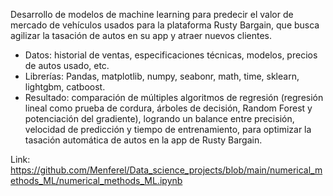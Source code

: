 Desarrollo de modelos de machine learning para predecir el valor de mercado de vehículos usados para la plataforma Rusty Bargain, que busca agilizar la tasación de autos en su app y atraer nuevos clientes. 

- Datos: historial de ventas, especificaciones técnicas, modelos, precios de autos usado, etc.
- Librerías: Pandas, matplotlib, numpy, seabonr, math, time, sklearn, lightgbm, catboost. 
- Resultado: comparación de múltiples algoritmos de regresión (regresión lineal como prueba de cordura, árboles de decisión, Random Forest y potenciación del gradiente), logrando un balance entre precisión, velocidad de predicción y tiempo de entrenamiento, para optimizar la tasación automática de autos en la app de Rusty Bargain.

Link: https://github.com/Menferel/Data_science_projects/blob/main/numerical_methods_ML/numerical_methods_ML.ipynb
